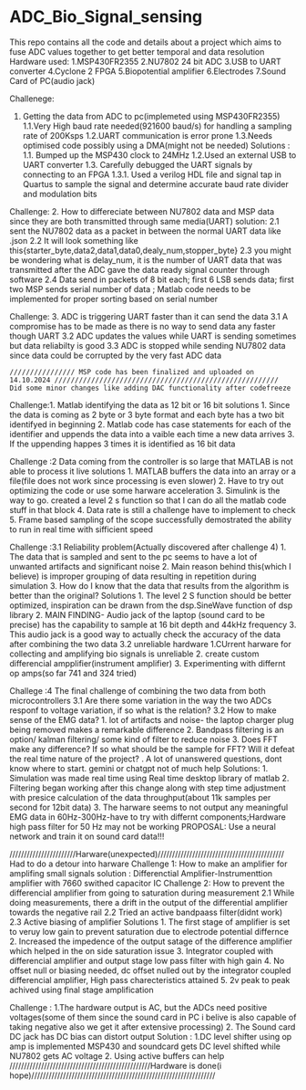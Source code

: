 # ADC_Bio_Signal_sensing
This repo contains all the code and details about a project which aims to fuse ADC values together to get better temporal and data resolution
Hardware used:
1.MSP430FR2355
2.NU7802 24 bit ADC
3.USB to UART converter
4.Cyclone 2 FPGA
5.Biopotential amplifier 
6.Electrodes
7.Sound Card of PC(audio jack)


Challenege:
1. Getting the data from ADC to pc(implemeted using MSP430FR2355)
  1.1.Very High baud rate needed(921600 baud/s) for handling a sampling rate of 200Ksps
  1.2.UART communication is error prone
  1.3.Needs optimised code possibly using a DMA(might not be needed)
Solutions :
 1.1. Bumped up the MSP430 clock to 24MHz
 1.2.Used an external USB to UART converter
 1.3. Carefully debugged the UART signals by connecting to an FPGA
   1.3.1. Used a verilog HDL file and signal tap in Quartus to sample the signal and determine accurate baud rate divider and modulation bits

 Challenge:
 2. How to differeciate between NU7802 data and MSP data since they are both transmitted through same media(UART)
    solution:
    2.1 sent the NU7802 data as a packet in between the normal UART data like .json
    2.2 It will look something like this{starter_byte,data2,data1,data0,dealy_num,stopper_byte}
    2.3 you  might be wondering what is delay_num, it is the number of UART data that was transmitted after the ADC gave the data ready signal counter through software
    2.4 Data send in packets of 8 bit each; first 6 LSB sends data; first two MSP sends serial number of data ; Matlab code needs to be implemented for proper sorting based on serial number

  
  Challenge:
  3.  ADC is triggering UART faster than it can send the data 
    3.1 A compromise has to be made as there is no way to send data any faster though UART
    3.2 ADC updates the values while UART is sending sometimes but data reliabilty is good 
    3.3 ADC is stopped while sending NU7802 data since data could be corrupted by the very fast ADC data



    //////////////// MSP code has been finalized and uploaded on 14.10.2024 ///////////////////////////////////////////////////////
    Did some minor changes like adding DAC functionality after codefreeze

Challenge:1. Matlab identifying the data as 12 bit or 16 bit
          solutions
          1. Since the data is coming as 2 byte or 3 byte format and each byte has a two bit identifyed in beginning
          2. Matlab code has case statements for each of the identifier and uppends the data into a vaible each time a new data arrives
          3. If the uppending happes 3 times it is identified as 16 bit data
          
Challenge :2  Data coming from the controller is so large that MATLAB is not able to process it live
          solutions
          1. MATLAB buffers the data into an array or a file(file does not work since processing is even slower)
          2. Have to try out optimizing the code or use some harware acceleration
          3. Simulink is the way to go. created a level 2 s function so that I can do all the matlab code stuff in that block
          4. Data rate is still a challenge have to implement to check
          5. Frame based sampling of the scope successfully demostrated the ability to run in real time with sifficient speed

Challenge :3.1 Reliability problem(Actually discovered after challenge 4)
            1. The data that is sampled and sent to the pc seems to have a lot of unwanted artifacts and significant noise
            2. Main reason behind this(which I believe) is improper grouping of data resulting in repetition during simulation
            3. How do I know that the data that results from the algorithm is better than the original?
            Solutions
            1. The level 2 S function should be better optimized, inspiration can be drawn from the dsp.SineWave function of dsp library
            2.  MAIN FINDING- Audio jack of the laptop (sound card to be precise) has the capability to sample at 16 bit depth and 44kHz frequency
            3. This audio jack is a good way to actually check the accuracy of the data after combining the two data
          3.2 unreliable hardware
          1.CUrrent harware for collecting and amplifying bio signals is unreliable
          2. create custom differencial ampplifier(instrument amplifier)
          3. Experimenting with differnt op amps(so far 741 and 324 tried)
          
Challege :4 The final challenge of combining the two data from both microcontrollers
          3.1 Are there some variation in the way the two ADCs responf to voltage variation, if so what is the relation?
          3.2 How to make sense of the EMG data?
              1. lot of artifacts and noise- the laptop charger plug being removed makes a remarkable difference
              2. Bandpass filtering is an option/ kalman filtering/ some kind of filter to reduce noise
              3. Does FFT make any difference? If so what should be the sample for FFT? Will it defeat the real time nature of the project?
              . A lot of unanswered questions, dont know where to start. gemini or chatgpt not of much help
          Solutions:
          1. Simulation was made real time using Real time desktop library of matlab
          2. Filtering began working after this change along with step time adjustment with presice calculation of the data throughput(about 11k samples per second for 12bit data)
          3. The harware seems to not output any meaningful EMG data in 60Hz-300Hz-have to try with differnt components;Hardware high pass filter for 50 Hz may not be working
     PROPOSAL: Use a neural network and train it on sound card data!!!

///////////////////////Harware(unexpected)////////////////////////////////////////////
Had to do a detour into harware 
Challenge 1: How to make an amplifier for amplifing small signals
solution : Differenctial Amplifier-Instrumenttion amplifier with 7660 swithed capacitor IC
Challenge 2: How to prevent the differencial amplifier from going to saturation during measurement
          2.1 While doing measurements, there a drift in the output of the differential amplifier towards the negative rail
          2.2 Tried an active bandpaass filter(didnt work)
          2.3 Active biasing of amplifier
Solutions
          1. The first stage of amplifier is set to veruy low gain to prevent saturation due to electrode potential differnce
          2. Increased the impedence of the output satage of the difference amplifier which helped in the on side saturation issue
          3. Integrator coupled with differencial amplifier and output stage low pass filter with high gain
          4. No offset null or biasing needed, dc offset nulled out by the integrator coupled differencial amplifier, High pass charecteristics attained
          5. 2v peak to peak achived using final stage amplification
          
Challenge : 1.The hardware output is AC, but the ADCs need positive voltages(some of them since the sound card in PC i belive is also capable of taking negative also we get it after extensive processing)
            2. The Sound card DC jack has DC bias can distort output
Solution : 1.DC level shifter using op amp is implemented MSP430 and soundcard gets DC level shifted while NU7802 gets AC voltage
            2. Using active buffers can help
/////////////////////////////////////////////////Hardware is done(i hope)////////////////////////////////////////////////////////////////
   
